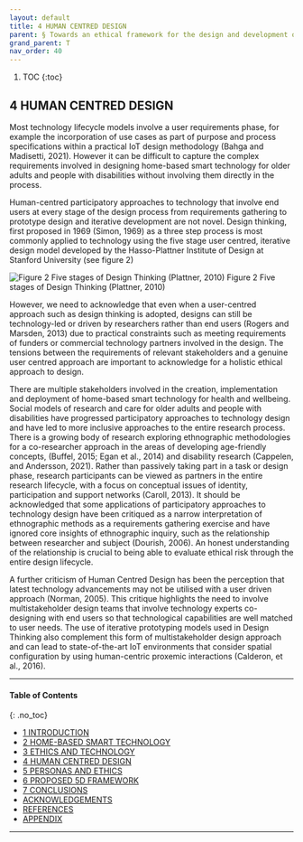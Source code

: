 ```yaml
---
layout: default
title: 4 HUMAN CENTRED DESIGN  
parent: § Towards an ethical framework for the design and development of inclusive home-based smart technology for smart spaces for older adults and people with disabilities 
grand_parent: T
nav_order: 40 
---
```

<style>
.dont-break-out {
  /* These are technically the same, but use both */
  overflow-wrap: break-word;
  word-wrap: break-word;

     -ms-word-break: break-all;
  /* This is the dangerous one in WebKit, as it breaks things wherever */
  word-break: break-all;
  /* Instead use this non-standard one: */
  word-break: break-word;
}

.youtube-container {
    position: relative;
    width: 100%;
    height: 0;
    padding-bottom: 56.25%;
}
.youtube-video {
    position: absolute;
    top: 0;
    left: 0;
    width: 100%;
    height: 100%;
}

</style>

<div class="dont-break-out" markdown="1">

1. TOC
{:toc}

## 4 HUMAN CENTRED DESIGN 
Most technology lifecycle models involve a user requirements phase, for example the incorporation of use cases as part of purpose and process specifications within a practical IoT design methodology (Bahga and Madisetti, 2021). However it can be difficult to capture the complex requirements involved in designing home-based smart technology for older adults and people with disabilities without involving them directly in the process.

Human-centred participatory approaches to technology that involve end users at every stage of the design process from requirements gathering to prototype design and iterative development are not novel. Design thinking, first proposed in 1969 (Simon, 1969) as a three step process is most commonly applied to technology using the five stage user centred, iterative design model developed by the Hasso-Plattner Institute of Design at Stanford University (see figure 2)


![Figure 2 Five stages of Design Thinking (Plattner, 2010)](https://statics.bsafes.com/images/papers/Towards-an-ethical-framework-for-the-design-and-development-of-inclusive-home-based-smart-technology-for-smart-spaces-for-fig-2.png)
Figure 2 Five stages of Design Thinking (Plattner, 2010)

However, we need to acknowledge that even when a user-centred approach such as design thinking is adopted, designs can still be technology-led or driven by researchers rather than end users (Rogers and Marsden, 2013) due to practical constraints such as meeting requirements of funders or commercial technology partners involved in the design. The tensions between the requirements of relevant stakeholders and a genuine user centred approach are important to acknowledge for a holistic ethical approach to design.

There are multiple stakeholders involved in the creation, implementation and deployment of home-based smart technology for health and wellbeing. Social models of research and care for older adults and people with disabilities have progressed participatory approaches to technology design and have led to more inclusive approaches to the entire research process. There is a growing body of research exploring ethnographic methodologies for a co-researcher approach in the areas of developing age-friendly concepts, (Buffel, 2015; Egan et al., 2014) and disability research (Cappelen, and Andersson, 2021). Rather than passively taking part in a task or design phase, research participants can be viewed as partners in the entire research lifecycle, with a focus on conceptual issues of identity, participation and support networks (Caroll, 2013). It should be acknowledged that some applications of participatory approaches to technology design have been critiqued as a narrow interpretation of ethnographic methods as a requirements gathering exercise and have ignored core insights of ethnographic inquiry, such as the relationship between researcher and subject (Dourish, 2006). An honest understanding of the relationship is crucial to being able to evaluate ethical risk through the entire design lifecycle.

A further criticism of Human Centred Design has been the perception that latest technology advancements may not be utilised with a user driven approach (Norman, 2005). This critique highlights the need to involve multistakeholder design teams that involve technology experts co-designing with end users so that technological capabilities are well matched to user needs. The use of iterative prototyping models used in Design Thinking also complement this form of multistakeholder design approach and can lead to state-of-the-art IoT environments that consider spatial configuration by using human-centric proxemic interactions (Calderon, et al., 2016).

***

#### Table of Contents
{: .no_toc}

<ul><li> <a href="/docs/T/Towards-an-ethical-framework-for-the-design-and-development-of-inclusive-home-based-smart-technology-for-smart-spaces-for-1/">1 INTRODUCTION</a></li><li> <a href="/docs/T/Towards-an-ethical-framework-for-the-design-and-development-of-inclusive-home-based-smart-technology-for-smart-spaces-for-2/">2 HOME-BASED SMART TECHNOLOGY</a></li><li> <a href="/docs/T/Towards-an-ethical-framework-for-the-design-and-development-of-inclusive-home-based-smart-technology-for-smart-spaces-for-3/">3 ETHICS AND TECHNOLOGY</a></li><li> <a href="/docs/T/Towards-an-ethical-framework-for-the-design-and-development-of-inclusive-home-based-smart-technology-for-smart-spaces-for-4/">4 HUMAN CENTRED DESIGN</a></li><li> <a href="/docs/T/Towards-an-ethical-framework-for-the-design-and-development-of-inclusive-home-based-smart-technology-for-smart-spaces-for-5/">5 PERSONAS AND ETHICS</a></li><li> <a href="/docs/T/Towards-an-ethical-framework-for-the-design-and-development-of-inclusive-home-based-smart-technology-for-smart-spaces-for-6/">6 PROPOSED 5D FRAMEWORK</a></li><li> <a href="/docs/T/Towards-an-ethical-framework-for-the-design-and-development-of-inclusive-home-based-smart-technology-for-smart-spaces-for-7/">7 CONCLUSIONS</a></li><li> <a href="/docs/T/Towards-an-ethical-framework-for-the-design-and-development-of-inclusive-home-based-smart-technology-for-smart-spaces-for-8/">ACKNOWLEDGEMENTS</a></li><li> <a href="/docs/T/Towards-an-ethical-framework-for-the-design-and-development-of-inclusive-home-based-smart-technology-for-smart-spaces-for-9/">REFERENCES</a></li><li> <a href="/docs/T/Towards-an-ethical-framework-for-the-design-and-development-of-inclusive-home-based-smart-technology-for-smart-spaces-for-10/">APPENDIX</a></li></ul>

***

</div>
